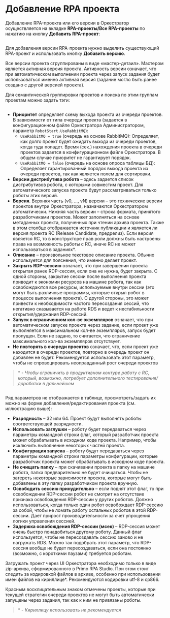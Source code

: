 # Добавление RPA проекта

Добавление RPA-проекта или его версии в Оркестратор осуществляется на вкладке **RPA-проекты/Все RPA-проекты** по нажатию на кнопку **Добавить RPA-проект**:

![]()

Для добавления версии RPA-проекта нужно выделить существующий RPA-проект и использовать кнопку **Добавить версию**. 

Все версии проекта сгруппированы в виде «мастер-детаил». Мастером является активная версия проекта. Активность версии означает, что при автоматическом выполнении проекта через запуск задания будет использоваться именно активная версия (задание могло быть ранее создано с другой версией проекта).

Для семантической группировки проектов и поиска по этим группам проектам можно задать тэги:

![]()

* **Приоритет** определяет схему выхода проекта из очереди проектов. В зависимости от типа очереди проекта (задается в конфигурационном файле Оркестратора Администратором, параметр `RobotStart.UseRabbitMQ`):
    * `UseRabbitMQ = true` (очередь на основе RabbitMQ): Определяет, как долго проект будет ожидать выхода из очереди проектов, когда туда попадет. Время (сек.) нахождения проекта в очереди проектов задается в конфигурационном файле Оркестратора. В общем случае приоритет не гарантирует порядок.
    * `UseRabbitMQ = false` (очередь на основе опроса таблицы БД): Определяет гарантированный порядок выхода проекта из очереди проектов, так как является полем для сортировки.
* **Версии дистрибутива робота** – здесь задается список дистрибутивов робота, с которыми совместим проект. Для автоматического запуска проекта будут рассматриваться только роботы этих версий.
* **Версия**. Верхняя часть (v0, …, vN) версии – это технические версии проектов внутри Оркестратора, назначаются Оркестратором автоматически. Нижняя часть версии – строка формата, принятого разработчиками проектов. Может заполняться на основе метаданных проекта, полученных при чтении архива проекта. Также в этом столбце отображается источник публикации и является ли версия проекта RC (Release Candidate, предрелиз). Если версия является RC, то в конструкторе прав роли должны быть настроены права на возможность работы с RC, иначе RC не может использоваться в заданиях\*.
* **Описание** – произвольное текстовое описание проекта. Обычно используется для пояснения, что именно делает проект. 
* **Закрыть RDP-сессию** означает, что при завершении проекта открытая ранее RDP-сессия, если она не нужна, будет закрыта. С одной стороны, закрытие сессии после выполнения проекта приводит к экономии ресурсов на машине робота, так как освобождаются все ресурсы, используемые внутри сессии (это могут быть различные программы, которые открыл робот в процессе выполнения проекта). С другой стороны, это может привести к необходимости частого пересоздания сессий, что негативно сказывается на работе RDS и ведет к нестабильности открытия/удержания RDP-сессий.
* **Запуск в ограниченном кол-ве экземпляров** означает, что при автоматическом запуске проекта через задание, если проект уже выполняется в максимальном кол-ве экземпляров, запуск будет пропущен. Если не задано, то считается, что ограничение максимального кол-ва экземпляров отсутствует.
* **Не повторять в очереди проектов** означает, что, если проект уже находится в очереди проектов, повторно в очередь проект он добавлен не будет. Рекомендуется использовать этот параметр, чтобы не спровоцировать неоправданный рост очереди проектов

>\* - *Чтобы ограничить в продуктивном контуре работу с RC, который, возможно, потребует дополнительного тестирования/доработки в дальнейшем*

![]()

Ряд параметров не отображается в таблице, просмотреть/задать их можно на форме добавления/редактирования проекта (см. иллюстрацию выше):
* **Разрядность** – 32 или 64. Проект будут выполнять роботы соответствующей разрядности.
* **Использовать заглушки** – роботу будет передаваться через параметры командной строки флаг, который разработчик проекта может обрабатывать в исходном коде проекта. Например, чтобы исключить выполнение некоторых частей проекта.
* **Конфигурация запуска** – роботу будут передаваться через параметры командной строки параметры конфигурации, которые разработчик проекта может обрабатывать в исходном коде проекта.
* **Не очищать папку** – при скачивании проекта в папку на машине робота, папка предварительно не будет очищаться. Чтобы не затереть некоторые зависимости проекта, которые могут быть добавлены в эту папку разработчиком проекта вручную.
* **Освободить сессию принудительно** – если поднят этот флаг, то при освобождении RDP-сессии робот не смотрит на отсутствие признака освобождения RDP-сессии у других роботов. Должно использоваться, когда только один робот освобождает RDP-сессию за собой, чтобы не ломать работу остальных роботов в этой RDP-сессии. Дает прирост производительности за счет упрощения логики управления сессией.
* **Задержка освобождения RDP-сессии (мсек)** – RDP-сессия может очень быстро понадобиться другому роботу. Данный флаг используется, чтобы не пересоздавать сессию заново и не нагружать RDS. Можно так подобрать этот параметр, что RDP-сессия вообще не будет пересоздаваться, если она постоянно (возможно, с короткими паузами) требуется роботам.

Загружать проект через UI Оркестратора необходимо только в виде zip-архива, сформированного в Primo RPA Studio. При этом стоит следить за кодировкой файлов в архиве, особенно при использовании имен файлов на кириллице\*. Рекомендуются кодировки utf-8 и cp866.  

Красным восклицательным знаком отмечены проекты, которые при текущей стратегии очереди проектов не могут быть автоматически запущены через задания, так как к ним не привязаны роботы.

> \* - *Кириллицу использовать не рекомендуется*